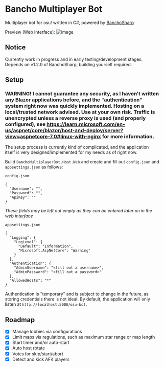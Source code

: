 # Bancho Multiplayer Bot

Multiplayer bot for osu! written in C#, powered by [BanchoSharp](https://github.com/hburn7/BanchoSharp)

Preview (Web interface):
![image](https://user-images.githubusercontent.com/49276951/203641535-64726e7b-637e-4a4c-a06a-b0eeb0a58d9f.png)

## Notice
Currently work in progress and in early testing/development stages. Depends on v1.2.0 of BanchoSharp, building yourself required.

## Setup
### **WARNING!** I cannot guarantee any security, as I haven't written any Blazor applications before, and the "authentication" system right now was quickly implemented. Hosting on a local/trusted network advised. Use at your own risk. Traffic is unencrypted unless a reverse proxy is used (and properly configured), see https://learn.microsoft.com/en-us/aspnet/core/blazor/host-and-deploy/server?view=aspnetcore-7.0#linux-with-nginx for more information. 

The setup process is currently kind of complicated, and the application itself is very designed/implemented for my needs as of right now.

Build `BanchoMultiplayerBot.Host.Web` and create and fill out `config.json` and `appsettings.json` as follows:

`config.json`
```
{
  "Username": "",
  "Password": "",
  "ApiKey": ""
}
```
*These fields may be left out empty as they can be entered later on in the web interface*

`appsettings.json`
```
{
  "Logging": {
    "LogLevel": {
      "Default": "Information",
      "Microsoft.AspNetCore": "Warning"
    }
  },
  "Authentication": {
    "AdminUsername": "<fill out a username>",
    "AdminPassword": "<fill out a password>"
  },
  "AllowedHosts": "*"
}
```

Authentication is "temporary" and is subject to change in the future, as storing credentials there is not ideal. By default, the application will only listen at `http://localhost:5000/osu-bot`.

## Roadmap
- [x] Manage lobbies via configurations
- [x] Limit maps via regulations, such as maximum star range or map length
- [x] Start timer and/or auto-start
- [x] Auto host rotate
- [x] Votes for skip/start/abort
- [x] Detect and kick AFK players
